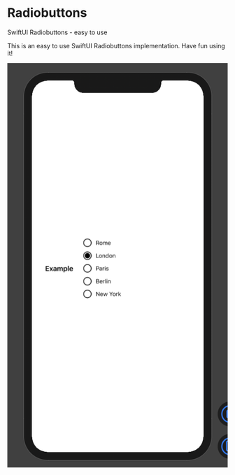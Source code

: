 # Radiobuttons
SwiftUI Radiobuttons - easy to use

This is an easy to use SwiftUI Radiobuttons implementation. Have fun using it!

![Example 1](/Example1.png)
